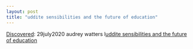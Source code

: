 ```yaml
---
layout: post
title: "uddite sensibilities and the future of education"
---
```

[Discovered](http://rolandtanglao.com/2020/07/29/p1-blogthis-checkvist-list-links-to-blog/): 29july2020 audrey watters l[uddite sensibilities and the future of education](http://hackeducation.com/2020/07/29/luddite-sensibilities)
